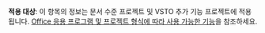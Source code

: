   **적용 대상**: 이 항목의 정보는 문서 수준 프로젝트 및 VSTO 추가 기능 프로젝트에 적용됩니다. [Office 응용 프로그램 및 프로젝트 형식에 따라 사용 가능한 기능](../../vsto/features-available-by-office-application-and-project-type.md)을 참조하세요.

  